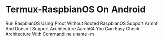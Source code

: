 # Termux-RaspbianOS On Android
Run RaspbianOS Using Proot Without Rooted
RaspbianOS Support Armhf And Doesn't Support Architecture Aarch64
You Can Easy Check Architecture With Commandline uname -m

